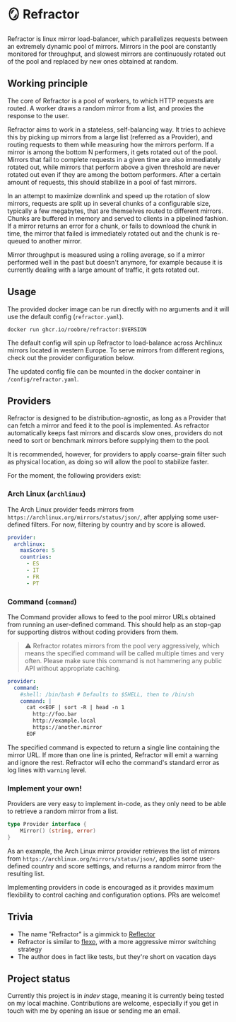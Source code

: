 # 🪞 Refractor

Refractor is linux mirror load-balancer, which parallelizes requests between an extremely dynamic pool of mirrors. Mirrors in the pool are constantly monitored for throughput, and slowest mirrors are continuously rotated out of the pool and replaced by new ones obtained at random.

## Working principle

The core of Refractor is a pool of workers, to which HTTP requests are routed. A worker draws a random mirror from a list, and proxies the response to the user.

Refractor aims to work in a stateless, self-balancing way. It tries to achieve this by picking up mirrors from a large list (referred as a Provider), and routing requests to them while measuring how the mirrors perform. If a mirror is among the bottom N performers, it gets rotated out of the pool. Mirrors that fail to complete requests in a given time are also immediately rotated out, while mirrors that perform above a given threshold are never rotated out even if they are among the bottom performers. After a certain amount of requests, this should stabilize in a pool of fast mirrors.

In an attempt to maximize downlink and speed up the rotation of slow mirrors, requests are split up in several chunks of a configurable size, typically a few megabytes, that are themselves routed to different mirrors. Chunks are buffered in memory and served to clients in a pipelined fashion. If a mirror returns an error for a chunk, or fails to download the chunk in time, the mirror that failed is immediately rotated out and the chunk is re-queued to another mirror.

Mirror throughput is measured using a rolling average, so if a mirror performed well in the past but doesn't anymore, for example because it is currently dealing with a large amount of traffic, it gets rotated out.

## Usage

The provided docker image can be run directly with no arguments and it will use the default config (`refractor.yaml`).

```shell
docker run ghcr.io/roobre/refractor:$VERSION
```

The default config will spin up Refractor to load-balance across Archlinux mirrors located in western Europe. To serve mirrors from different regions, check out the provider configuration below.

The updated config file can be mounted in the docker container in `/config/refractor.yaml`.

## Providers

Refractor is designed to be distribution-agnostic, as long as a Provider that can fetch a mirror and feed it to the pool is implemented. As refractor automatically keeps fast mirrors and discards slow ones, providers do not need to sort or benchmark mirrors before supplying them to the pool.

It is recommended, however, for providers to apply coarse-grain filter such as physical location, as doing so will allow the pool to stabilize faster.

For the moment, the following providers exist:

### Arch Linux (`archlinux`)

The Arch Linux provider feeds mirrors from `https://archlinux.org/mirrors/status/json/`, after applying some user-defined filters. For now, filtering by country and by score is allowed.

```yaml
provider:
  archlinux:
    maxScore: 5
    countries:
      - ES
      - IT
      - FR
      - PT
```

### Command (`command`)

The Command provider allows to feed to the pool mirror URLs obtained from running an user-defined command. This should help as an stop-gap for supporting distros without coding providers from them.

> ⚠️ Refractor rotates mirrors from the pool very aggressively, which means the specified command will be called multiple times and very often. Please make sure this command is not hammering any public API without appropriate caching.

```yaml
provider:
  command:
    #shell: /bin/bash # Defaults to $SHELL, then to /bin/sh
    command: |
      cat <<EOF | sort -R | head -n 1
        http://foo.bar
        http://example.local
        https://another.mirror
      EOF
```

The specified command is expected to return a single line containing the mirror URL. If more than one line is printed, Refractor will emit a warning and ignore the rest. Refractor will echo the command's standard error as log lines with `warning` level.

### Implement your own!

Providers are very easy to implement in-code, as they only need to be able to retrieve a random mirror from a list.

```go
type Provider interface {
	Mirror() (string, error)
}
```

As an example, the Arch Linux mirror provider retrieves the list of mirrors from `https://archlinux.org/mirrors/status/json/`, applies some user-defined country and score settings, and returns a random mirror from the resulting list.

Implementing providers in code is encouraged as it provides maximum flexibility to control caching and configuration options. PRs are welcome!

## Trivia

- The name "Refractor" is a gimmick to [Reflector](https://wiki.archlinux.org/title/Reflector)
- Refractor is similar to [flexo](https://github.com/nroi/flexo), with a more aggressive mirror switching strategy
- The author does in fact like tests, but they're short on vacation days

## Project status

Currently this project is in _indev_ stage, meaning it is currently being tested on my local machine. Contributions are welcome, especially if you get in touch with me by opening an issue or sending me an email.
